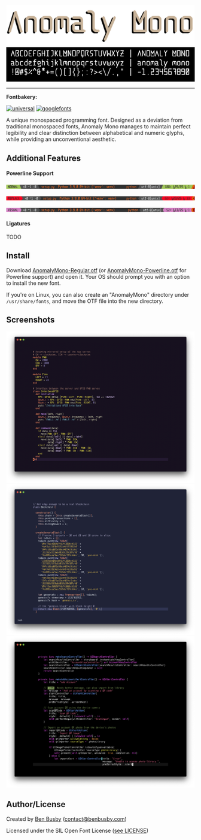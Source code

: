 ![Anomaly Mono](img/anomaly_mono.png)
![Anomaly Mono Screenshot](scripts/screenshot/anomaly_mono.png)

___

**Fontbakery:**

[![universal](https://github.com/benbusby/anomaly-mono/workflows/universal/badge.svg)](https://github.com/benbusby/anomaly-mono/actions?query=workflow%3Auniversal)
[![googlefonts](https://github.com/benbusby/anomaly-mono/workflows/googlefonts/badge.svg)](https://github.com/benbusby/anomaly-mono/actions?query=workflow%3Agooglefonts)

A unique monospaced programming font. Designed as a deviation from traditional monospaced fonts, Anomaly Mono manages to maintain perfect legibility and clear distinction between alphabetical and numeric glyphs, while providing an unconventional aesthetic.

## Additional Features
#### Powerline Support
![powerline1](img/features/powerline1.png)

![powerline2](img/features/powerline2.png)

![powerline3](img/features/powerline3.png)

#### Ligatures
TODO

## Install
Download [AnomalyMono-Regular.otf](AnomalyMono-Regular.otf) (or [AnomalyMono-Powerline.otf](AnomalyMono-Powerline.otf) for Powerline support) and open it. Your OS should prompt you with an option to install the new font.

If you're on Linux, you can also create an "AnomalyMono" directory under `/usr/share/fonts`, and move the OTF file into the new directory.

## Screenshots

![Screenshot A](img/screenshots/anomaly_mono_ruby.png)
![Screenshot B](img/screenshots/anomaly_mono_js.png)
![Screenshot C](img/screenshots/anomaly_mono_swift.png)

## Author/License
Created by [Ben Busby](https://benbusby.com) (contact@benbusby.com)

Licensed under the SIL Open Font License ([see LICENSE](LICENSE))
